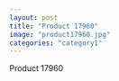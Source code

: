 ```yaml
---
layout: post
title: "Product 17960"
image: "product17960.jpg"
categories: "category1"
---
```

Product 17960
